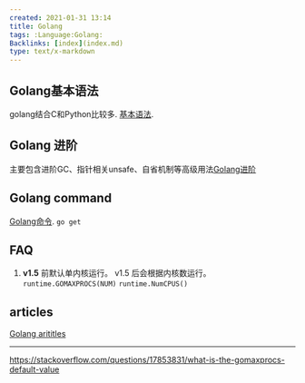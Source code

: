 ```yaml
---
created: 2021-01-31 13:14
title: Golang
tags: :Language:Golang:
Backlinks: [index](index.md)
type: text/x-markdown
---
```


## Golang基本语法

 golang结合C和Python比较多. [基本语法](zet-310121132630-68.md).

## Golang 进阶

 主要包含进阶GC、指针相关unsafe、自省机制等高级用法[Golang进阶](zet-310121134725-69.md)

## Golang command

 [Golang命令](zet-310121135148-69.md). `go get`

## FAQ

1. **v1.5** 前默认单内核运行。 v1.5 后会根据内核数运行。 `runtime.GOMAXPROCS(NUM)`  `runtime.NumCPUS()`

## articles
 [Golang arititles](zet-310121135527-70.md)

----------------------

https://stackoverflow.com/questions/17853831/what-is-the-gomaxprocs-default-value
